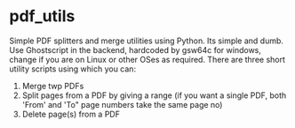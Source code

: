 # pdf_utils
Simple PDF splitters and merge utilities using Python. Its simple and dumb. Use Ghostscript in the backend, hardcoded by gsw64c for windows, change if you are on Linux or other OSes as required. There are three short utility scripts using which you can:
1. Merge twp PDFs
2. Split pages from a PDF by giving a range (if you want a single PDF, both 'From' and 'To" page numbers take the same page no)
3. Delete page(s) from a PDF
